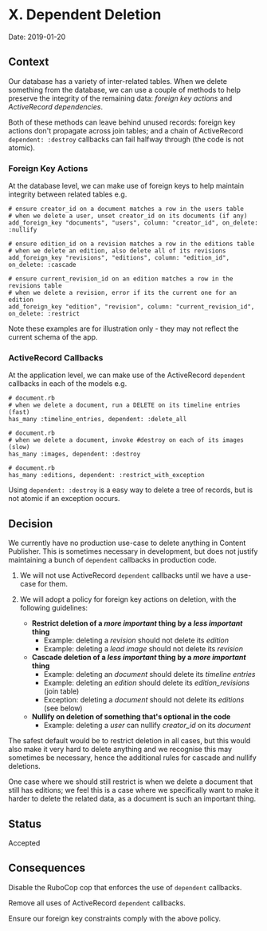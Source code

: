 # X. Dependent Deletion

Date: 2019-01-20

## Context

Our database has a variety of inter-related tables. When we delete something from the database, we can use a couple of methods to help preserve the integrity of the remaining data: *foreign key actions* and *ActiveRecord dependencies*.

Both of these methods can leave behind unused records: foreign key actions don't propagate across join tables; and a chain of ActiveRecord `dependent: :destroy` callbacks can fail halfway through (the code is not atomic).

### Foreign Key Actions

At the database level, we can make use of foreign keys to help maintain integrity between related tables e.g.

```
# ensure creator_id on a document matches a row in the users table
# when we delete a user, unset creator_id on its documents (if any)
add_foreign_key "documents", "users", column: "creator_id", on_delete: :nullify
```

```
# ensure edition_id on a revision matches a row in the editions table
# when we delete an edition, also delete all of its revisions
add_foreign_key "revisions", "editions", column: "edition_id", on_delete: :cascade
```

```
# ensure current_revision_id on an edition matches a row in the revisions table
# when we delete a revision, error if its the current one for an edition
add_foreign_key "edition", "revision", column: "current_revision_id", on_delete: :restrict
```

Note these examples are for illustration only - they may not reflect the current schema of the app.

### ActiveRecord Callbacks

At the application level, we can make use of the ActiveRecord `dependent` callbacks in each of the models e.g.

```
# document.rb
# when we delete a document, run a DELETE on its timeline entries (fast)
has_many :timeline_entries, dependent: :delete_all
```

```
# document.rb
# when we delete a document, invoke #destroy on each of its images (slow)
has_many :images, dependent: :destroy
```

```
# document.rb
has_many :editions, dependent: :restrict_with_exception
```

Using `dependent: :destroy` is a easy way to delete a tree of records, but is not atomic if an exception occurs.

## Decision

We currently have no production use-case to delete anything in Content Publisher. This is sometimes necessary in development, but does not justify maintaining a bunch of `dependent` callbacks in production code.

1. We will not use ActiveRecord `dependent` callbacks until we have a use-case for them.

2. We will adopt a policy for foreign key actions on deletion, with the following guidelines:

   * **Restrict deletion of a *more important* thing by a *less important* thing**
      * Example: deleting a *revision* should not delete its *edition*
      * Example: deleting a *lead image* should not delete its *revision*
   * **Cascade deletion of a *less important* thing by a *more important* thing**
      * Example: deleting an *document* should delete its *timeline entries*
      * Example: deleting an *edition* should delete its *edition_revisions* (join table)
      * Exception: deleting a *document* should not delete its *editions* (see below)
   * **Nullify on deletion of something that's optional in the code**
      * Example: deleting a *user* can nullify *creator_id* on its *document*

The safest default would be to restrict deletion in all cases, but this would also make it very hard to delete anything and we recognise this may sometimes be necessary, hence the additional rules for cascade and nullify deletions.

One case where we should still restrict is when we delete a document that still has editions; we feel this is a case where we specifically want to make it harder to delete the related data, as a document is such an important thing.

## Status

Accepted

## Consequences

Disable the RuboCop cop that enforces the use of `dependent` callbacks.

Remove all uses of ActiveRecord `dependent` callbacks.

Ensure our foreign key constraints comply with the above policy.
